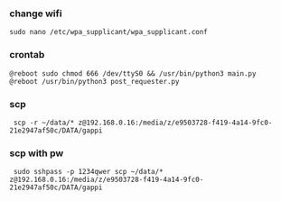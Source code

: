 ### change wifi
    sudo nano /etc/wpa_supplicant/wpa_supplicant.conf

### crontab
    @reboot sudo chmod 666 /dev/ttyS0 && /usr/bin/python3 main.py
    @reboot /usr/bin/python3 post_requester.py

### scp
     scp -r ~/data/* z@192.168.0.16:/media/z/e9503728-f419-4a14-9fc0-21e2947af50c/DATA/gappi
### scp with pw
     sudo sshpass -p 1234qwer scp ~/data/* z@192.168.0.16:/media/z/e9503728-f419-4a14-9fc0-21e2947af50c/DATA/gappi
